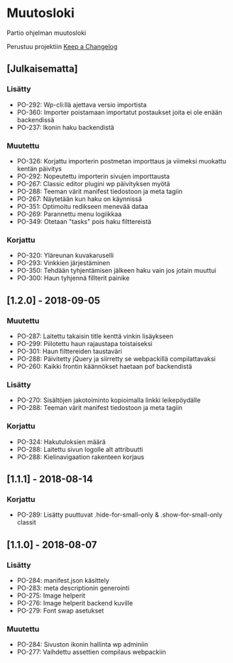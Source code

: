 # Muutosloki
Partio ohjelman muutosloki

Perustuu projektiin [Keep a Changelog](http://keepachangelog.com/en/1.0.0/)

## [Julkaisematta]

### Lisätty
- PO-292: Wp-cli:llä ajettava versio importista
- PO-360: Importer poistamaan importatut postaukset joita ei ole enään backendissä
- PO-237: Ikonin haku backendistä

### Muutettu
- PO-326: Korjattu importerin postmetan importtaus ja viimeksi muokattu kentän päivitys
- PO-292: Nopeutettu importerin sivujen importtausta
- PO-267: Classic editor plugini wp päivityksen myötä
- PO-288: Teeman värit manifest tiedostoon ja meta tagiin
- PO-267: Näytetään kun haku on käynnissä
- PO-351: Optimoitu redikseen menevää dataa
- PO-269: Parannettu menu logiikkaa
- PO-349: Otetaan "tasks" pois haku filttereistä

### Korjattu
- PO-320: Yläreunan kuvakaruselli
- PO-293: Vinkkien järjestäminen
- PO-350: Tehdään tyhjentämisen jälkeen haku vain jos jotain muuttui
- PO-300: Haun tyhjennä fillterit painike

## [1.2.0] - 2018-09-05

### Muutettu
- PO-287: Laitettu takaisin title kenttä vinkin lisäykseen
- PO-299: Piilotettu haun rajaustapa toistaiseksi
- PO-301: Haun filttereiden taustaväri
- PO-288: Päivitetty jQuery ja siirretty se webpackillä compilattavaksi
- PO-260: Kaikki frontin käännökset haetaan pof backendistä

### Lisätty
- PO-270: Sisältöjen jakotoiminto kopioimalla linkki leikepöydälle
- PO-288: Teeman värit manifest tiedostoon ja meta tagiin

### Korjattu
- PO-324: Hakutuloksien määrä
- PO-288: Laitettu sivun logolle alt attribuutti
- PO-288: Kielinavigaation rakenteen korjaus

## [1.1.1] - 2018-08-14

### Korjattu
- PO-289: Lisätty puuttuvat .hide-for-small-only & .show-for-small-only classit

## [1.1.0] - 2018-08-07

### Lisätty
- PO-284: manifest.json käsittely
- PO-283: meta descriptionin generointi
- PO-275: Image helperit
- PO-276: Image helperit backend kuville
- PO-279: Font swap asetukset

### Muutettu
- PO-284: Sivuston ikonin hallinta wp adminiin
- PO-277: Vaihdettu assettien compilaus webpackiin
